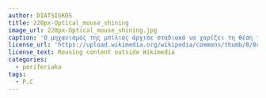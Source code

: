 ```yaml
---
author: DIATSIGKOS
title: 220px-Optical_mouse_shining
image_url: 220px-Optical_mouse_shining.jpg
caption: 'Ο μηχανισμός της μπίλιας άρχισε σταδιακά να χαρίζει τη θέση της στην LED-based optical τεχνολογία, η οποία προσέφερε υψηλή ακρίβεια, ομαλή ροή της κίνησης (χωρίς δηλαδή ενοχλητικά skips στην κίνηση του κέρσορα'
license_url: 'https://upload.wikimedia.org/wikipedia/commons/thumb/8/8c/Optical_mouse_shining.jpg/440px-Optical_mouse_shining.jpg'
license_text: Reusing content outside Wikimedia
categories:
  - periferiaka
tags:
  - P.C
---
```

